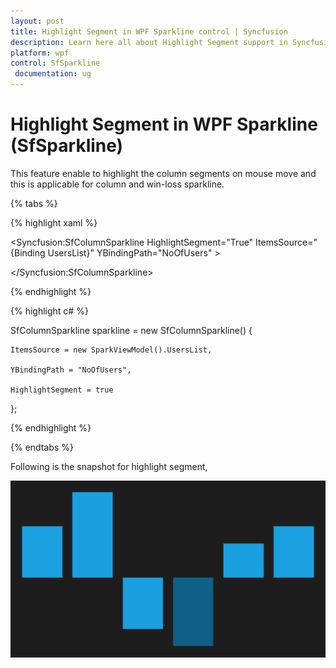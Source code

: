 ```yaml
---
layout: post
title: Highlight Segment in WPF Sparkline control | Syncfusion
description: Learn here all about Highlight Segment support in Syncfusion WPF Sparkline (SfSparkline) control and more.
platform: wpf
control: SfSparkline
 documentation: ug
---
```


# Highlight Segment in WPF Sparkline (SfSparkline)

This feature enable to highlight the column segments on mouse move and this is applicable for column and win-loss sparkline.

{% tabs %}

{% highlight xaml %}

<Syncfusion:SfColumnSparkline HighlightSegment="True" ItemsSource="{Binding UsersList}" YBindingPath="NoOfUsers" >

</Syncfusion:SfColumnSparkline>
		
{% endhighlight %}  

{% highlight c# %}

SfColumnSparkline sparkline = new SfColumnSparkline()
{

    ItemsSource = new SparkViewModel().UsersList,

    YBindingPath = "NoOfUsers",

    HighlightSegment = true

};

{% endhighlight %}

{% endtabs %}

Following is the snapshot for highlight segment,

![Highlight-Segment_img1](Highlight-Segment_images/Highlight-Segment_img1.png)
